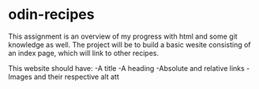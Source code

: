 # odin-recipes
This assignment is an overview of my progress with html and some git knowledge as well. The project will be to build a basic wesite consisting of an index page, which will link to other recipes.

This website should have:
-A title
-A heading
-Absolute and relative links
-Images and their respective alt att
 
